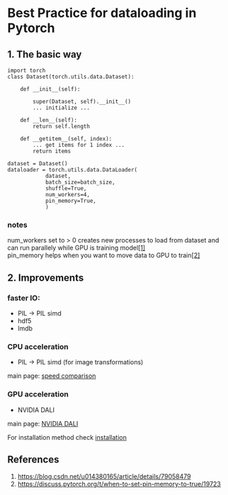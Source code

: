 # Best Practice for dataloading in Pytorch

## 1. The basic way

```
import torch
class Dataset(torch.utils.data.Dataset):

    def __init__(self):

        super(Dataset, self).__init__()
        ... initialize ...

    def __len__(self):
        return self.length

    def __getitem__(self, index):
        ... get items for 1 index ...
        return items

dataset = Dataset()
dataloader = torch.utils.data.DataLoader(
            dataset,
            batch_size=batch_size, 
            shuffle=True,
            num_workers=4,
            pin_memory=True,
            )
```

### notes
num_workers set to > 0 creates new processes to load from dataset and can run parallely while GPU is training model[[1]](Reference)   
pin_memory helps when you want to move data to GPU to train[[2]](References)   

## 2. Improvements

### faster IO:
* PIL -> PIL simd
* hdf5
* lmdb

### CPU acceleration
* PIL -> PIL simd (for image transformations)

main page: [speed comparison](speedcompare.md)

### GPU acceleration
* NVIDIA DALI

main page: [NVIDIA DALI](nvidia_dali.md)  

For installation method check [installation](install.md)


## References
1. https://blog.csdn.net/u014380165/article/details/79058479
2. https://discuss.pytorch.org/t/when-to-set-pin-memory-to-true/19723

